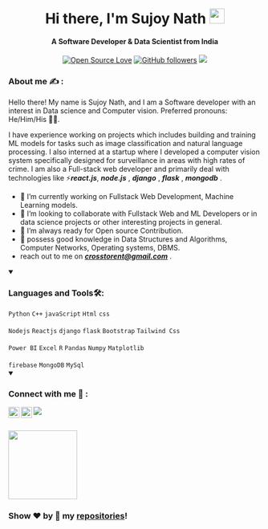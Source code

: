 <h1 align="center"> 
Hi there, I'm Sujoy Nath <img width="30" src="https://camo.githubusercontent.com/e8e7b06ecf583bc040eb60e44eb5b8e0ecc5421320a92929ce21522dbc34c891/68747470733a2f2f6d656469612e67697068792e636f6d2f6d656469612f6876524a434c467a6361737252346961377a2f67697068792e676966">
</h1>

<h4 align="center">A Software Developer & Data Scientist from India</h4>

<div align="center">
  
[![Open Source Love](https://badges.frapsoft.com/os/v2/open-source.svg?v=103)](https://github.com/c0mrd)
[![GitHub followers](https://img.shields.io/github/followers/c0mrd.svg?style=social&label=Follow&maxAge=2592000)](https://github.com/c0mrd?tab=followers)
[![](https://img.shields.io/badge/-🌈%20Website-FFF)](https://sujoynath.me)

</div>

### About me ✍️ :

Hello there! My name is Sujoy Nath, and I am a Software developer with an interest in Data science and Computer vision. Preferred pronouns: He/Him/His 👦🏻.

I have experience working on projects which includes building and training ML models for tasks such as image classification and natural language processing. I also interned at a startup where I developed a computer vision system specifically designed for surveillance in areas with high rates of crime.
I am also a Full-stack web developer and primarily deal with technologies like ⚡***react.js***, ***node.js*** , ***django*** , ***flask*** , ***mongodb*** .

- 🔭 I’m currently working on Fullstack Web Development, Machine Learning models.
- 👯 I’m looking to collaborate with Fullstack Web and ML Developers or in data science projects or other interesting projects in general.
- 🤔 I’m always ready for Open source Contribution.
- 💬 possess good knowledge in Data Structures and Algorithms, Computer Networks, Operating systems, DBMS.
- reach out to me on ***crosstorent@gmail.com*** .

<details open>
<summary>
  <h3> Languages and Tools🛠: </h3>
</summary>
<code>Python</code>
<code>C++</code>
<code>javaScript</code>
<code>Html</code>
<code>css</code>
  <br/> </br>
<code>Nodejs</code>
<code>Reactjs</code>
<code>django</code>
<code>flask</code>
<code>Bootstrap</code>
<code>Tailwind Css</code>
  </br> </br>
<code>Power BI</code>
<code>Excel</code>
<code>R</code>
<code>Pandas</code>
<code>Numpy</code>
<code>Matplotlib</code>
  </br> </br>
<code>firebase</code>
<code>MongoDB</code>
<code>MySql</code>

</details>

<details open>
  <summary>
    <h3> Connect with me 🤝 :</h3>
  </summary>
  
  <a href="https://github.com/c0mrd">
  <img align="left" alt="Dans's Github" width="22px" src="https://upload.wikimedia.org/wikipedia/commons/thumb/a/ae/Github-desktop-logo-symbol.svg/1024px-Github-desktop-logo-symbol.svg.png" />
</a>

<a href="https://www.linkedin.com/in/sujoy-nath-c0mrd/">
  <img align="left" alt="Dans's Linkdein" width="22px" src="https://cdn3.iconfinder.com/data/icons/inficons/512/linkedin.png" />
</a>

[![](https://img.shields.io/badge/-🌈%20Website-FFF)](https://sujoynath.me)
<br/> </br>

</details>

<a href="https://sujoynath.me">
  <img height="137px" src="https://github-readme-stats.vercel.app/api/top-langs/?username=c0mrd&hide=html&hide_title=true&hide_border=true&layout=compact&langs_count=6&text_color=000&icon_color=fff&bg_color=0,52fa5a,4dfcff,c64dff&theme=graywhite" />
</a>


### Show ❤️ by 🌟 my [repositories](https://github.com/c0mrd?tab=repositories)!
